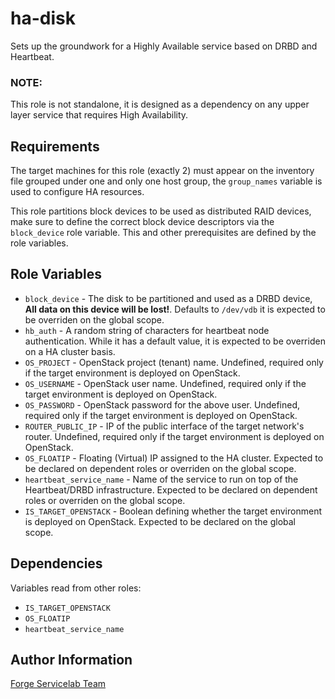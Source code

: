 ha-disk
=======

Sets up the groundwork for a Highly Available service based on DRBD and Heartbeat.

### NOTE:
This role is not standalone, it is designed as a dependency on any upper layer service that requires High Availability.

Requirements
------------

The target machines for this role (exactly 2) must appear on the inventory file grouped under one and only one host group, the `group_names` variable is used to configure HA resources.

This role partitions block devices to be used as distributed RAID devices, make sure to define the correct block device descriptors via the `block_device` role variable. This and other prerequisites are defined by the role variables.

Role Variables
--------------

- `block_device` - The disk to be partitioned and used as a DRBD device, **All data on this device will be lost!**. Defaults to `/dev/vdb` it is expected to be overriden on the global scope.
- `hb_auth` - A random string of characters for heartbeat node authentication. While it has a default value, it is expected to be overriden on a HA cluster basis.
- `OS_PROJECT` - OpenStack project (tenant) name. Undefined, required only if the target environment is deployed on OpenStack.
- `OS_USERNAME` - OpenStack user name. Undefined, required only if the target environment is deployed on OpenStack.
- `OS_PASSWORD` - OpenStack password for the above user. Undefined, required only if the target environment is deployed on OpenStack.
- `ROUTER_PUBLIC_IP` - IP of the public interface of the target network's router. Undefined, required only if the target environment is deployed on OpenStack.
- `OS_FLOATIP` - Floating (Virtual) IP assigned to the HA cluster. Expected to be declared on dependent roles or overriden on the global scope.
- `heartbeat_service_name` - Name of the service to run on top of the Heartbeat/DRBD infrastructure. Expected to be declared on dependent roles or overriden on the global scope.
- `IS_TARGET_OPENSTACK` - Boolean defining whether the target environment is deployed on OpenStack. Expected to be declared on the global scope.

Dependencies
------------

Variables read from other roles:
- `IS_TARGET_OPENSTACK`
- `OS_FLOATIP`
- `heartbeat_service_name`

Author Information
------------------

[Forge Servicelab Team](http://forgeservicelab.fi)
